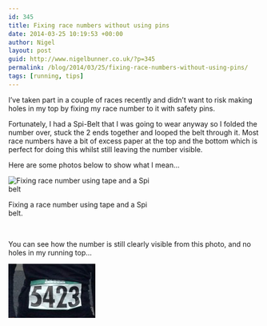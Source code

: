 ```yaml
---
id: 345
title: Fixing race numbers without using pins
date: 2014-03-25 10:19:53 +00:00
author: Nigel
layout: post
guid: http://www.nigelbunner.co.uk/?p=345
permalink: /blog/2014/03/25/fixing-race-numbers-without-using-pins/
tags: [running, tips]
---
```

I&#8217;ve taken part in a couple of races recently and didn&#8217;t want to risk making holes in my top by fixing my race number to it with safety pins.

Fortunately, I had a Spi-Belt that I was going to wear anyway so I folded the number over, stuck the 2 ends together and looped the belt through it. Most race numbers have a bit of excess paper at the top and the bottom which is perfect for doing this whilst still leaving the number visible.

Here are some photos below to show what I mean&#8230;

<div id="attachment_369" style="width: 310px" class="wp-caption alignnone">
  <img class="size-medium wp-image-369 " alt="Fixing race number using tape and a Spi belt" src="/img/wp-blog/2014/03/IMG_2598-300x224.jpg" width="300" height="224" srcset="/img/wp-blog/2014/03/IMG_2598-300x224.jpg 300w, /img/wp-blog/2014/03/IMG_2598-1024x764.jpg 1024w" sizes="(max-width: 300px) 100vw, 300px" />
  
  <p class="wp-caption-text">
    Fixing a race number using tape and a Spi belt.
  </p>
</div>

&nbsp;

You can see how the number is still clearly visible from this photo, and no holes in my running top&#8230;


<img class="alignnone size-medium wp-image-371" alt="IMG_2583-2" src="/img/wp-blog/2014/03/IMG_2583-2.jpg" width="174" height="108" /> 

&nbsp;

&nbsp;

&nbsp;